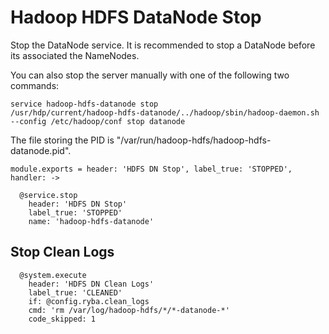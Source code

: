 
# Hadoop HDFS DataNode Stop

Stop the DataNode service. It is recommended to stop a DataNode before its
associated the NameNodes.

You can also stop the server manually with one of the following two commands:

```
service hadoop-hdfs-datanode stop
/usr/hdp/current/hadoop-hdfs-datanode/../hadoop/sbin/hadoop-daemon.sh --config /etc/hadoop/conf stop datanode
```

The file storing the PID is "/var/run/hadoop-hdfs/hadoop-hdfs-datanode.pid".

    module.exports = header: 'HDFS DN Stop', label_true: 'STOPPED', handler: ->

      @service.stop
        header: 'HDFS DN Stop'
        label_true: 'STOPPED'
        name: 'hadoop-hdfs-datanode'

## Stop Clean Logs

      @system.execute
        header: 'HDFS DN Clean Logs'
        label_true: 'CLEANED'
        if: @config.ryba.clean_logs
        cmd: 'rm /var/log/hadoop-hdfs/*/*-datanode-*'
        code_skipped: 1
